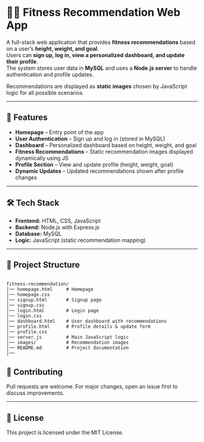 # 🏋️‍♂️ Fitness Recommendation Web App  

A full-stack web application that provides **fitness recommendations** based on a user’s **height, weight, and goal**.  
Users can **sign up, log in, view a personalized dashboard, and update their profile**.  
The system stores user data in **MySQL** and uses a **Node.js server** to handle authentication and profile updates.  

Recommendations are displayed as **static images** chosen by JavaScript logic for all possible scenarios.  

---

## 🚀 Features  

- **Homepage** – Entry point of the app  
- **User Authentication** – Sign up and log in (stored in MySQL)  
- **Dashboard** – Personalized dashboard based on height, weight, and goal  
- **Fitness Recommendations** – Static recommendation images displayed dynamically using JS  
- **Profile Section** – View and update profile (height, weight, goal)  
- **Dynamic Updates** – Updated recommendations shown after profile changes  

---

## 🛠️ Tech Stack  

- **Frontend:** HTML, CSS, JavaScript  
- **Backend:** Node.js with Express.js  
- **Database:** MySQL  
- **Logic:** JavaScript (static recommendation mapping)  

---


## 📂 Project Structure  

```

fitness-recommendation/
│── homepage.html     # Homepage
│── homepage.css  
│── signup.html       # Signup page
│── signup.css
│── login.html        # Login page
│── login.css
│── dashboard.html    # User dashboard with recommendations
│── profile.html      # Profile details & update form
│── profile.css         
│── server.js         # Main JavaScript logic
│── images/           # Recommendation images
│── README.md         # Project documentation
│──      

````

## 🤝 Contributing

Pull requests are welcome. For major changes, open an issue first to discuss improvements.

---

## 📜 License

This project is licensed under the MIT License.

```
